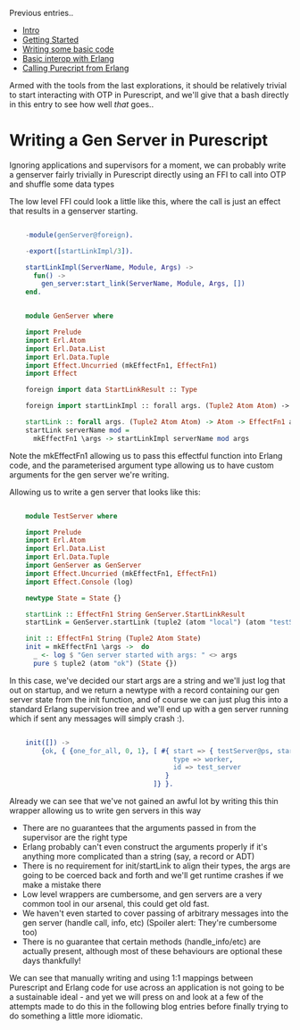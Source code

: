 Previous entries..

- [Intro](/entries/functional-erlang---purescript-on-the-beam---intro.html)
- [Getting Started](/entries/purescript-on-the-beam:-getting-started.html)
- [Writing some basic code](/entries/purescript-on-the-beam---writing-some-basic-code.html)
- [Basic interop with Erlang](/entries/purescript-on-the-beam---basic-interop-with-erlang.html)
- [Calling Purecript from Erlang](/entries/purescript-on-the-beam---otp-from-scratch.html)

Armed with the tools from the last explorations, it should be relatively trivial to start interacting with OTP in Purescript, and we'll give that a bash directly in this entry to see how well *that* goes..

# Writing a Gen Server in Purescript

Ignoring applications and supervisors for a moment, we can probably write a genserver fairly trivially in Purescript directly using an FFI to call into OTP and shuffle some data types

The low level FFI could look a little like this, where the call is just an effect that results in a genserver starting.

```erlang

    -module(genServer@foreign).

    -export([startLinkImpl/3]).

    startLinkImpl(ServerName, Module, Args) ->
      fun() ->
        gen_server:start_link(ServerName, Module, Args, [])
    end.

```

```haskell

    module GenServer where

    import Prelude
    import Erl.Atom
    import Erl.Data.List
    import Erl.Data.Tuple
    import Effect.Uncurried (mkEffectFn1, EffectFn1)
    import Effect

    foreign import data StartLinkResult :: Type

    foreign import startLinkImpl :: forall args. (Tuple2 Atom Atom) -> Atom -> args -> Effect StartLinkResult

    startLink :: forall args. (Tuple2 Atom Atom) -> Atom -> EffectFn1 args StartLinkResult
    startLink serverName mod =
      mkEffectFn1 \args -> startLinkImpl serverName mod args

```

Note the mkEffectFn1 allowing us to pass this effectful function into Erlang code, and the parameterised argument type allowing us to have custom arguments for the gen server we're writing.

Allowing us to write a gen server that looks like this:


```haskell

    module TestServer where

    import Prelude
    import Erl.Atom
    import Erl.Data.List
    import Erl.Data.Tuple
    import GenServer as GenServer
    import Effect.Uncurried (mkEffectFn1, EffectFn1)
    import Effect.Console (log)

    newtype State = State {}

    startLink :: EffectFn1 String GenServer.StartLinkResult  
    startLink = GenServer.startLink (tuple2 (atom "local") (atom "testServer")) (atom "testServer@ps")

    init :: EffectFn1 String (Tuple2 Atom State)
    init = mkEffectFn1 \args ->  do
      _ <- log $ "Gen server started with args: " <> args
      pure $ tuple2 (atom "ok") (State {})

```

In this case, we've decided our start args are a string and we'll just log that out on startup, and we return a newtype with a record containing our gen server state from the init function, and of course we can just plug this into a standard Erlang supervision tree and we'll end up with a gen server running which if sent any messages will simply crash :).


```erlang

    init([]) ->
        {ok, { {one_for_all, 0, 1}, [ #{ start => { testServer@ps, startLink, [<<"Your args">>] },
                                         type => worker,
                                         id => test_server
                                       }
                                    ]} }.

```

Already we can see that we've not gained an awful lot by writing this thin wrapper allowing us to write gen servers in this way

- There are no guarantees that the arguments passed in from the supervisor are the right type
- Erlang probably can't even construct the arguments properly if it's anything more complicated than a string (say, a record or ADT)
- There is no requirement for init/startLink to align their types, the args are going to be coerced back and forth and we'll get runtime crashes if we make a mistake there
- Low level wrappers are cumbersome, and gen servers are a very common tool in our arsenal, this could get old fast.
- We haven't even started to cover passing of arbitrary messages into the gen server (handle call, info, etc) (Spoiler alert: They're cumbersome too)
- There is no guarantee that certain methods (handle_info/etc) are actually present, although most of these behaviours are optional these days thankfully!

We can see that manually writing and using 1:1 mappings between Purescript and Erlang code for use across an application is not going to be a sustainable ideal - and yet we will press on and look at a few of the attempts made to do this in the following blog entries before finally trying to do something a little more idiomatic.
